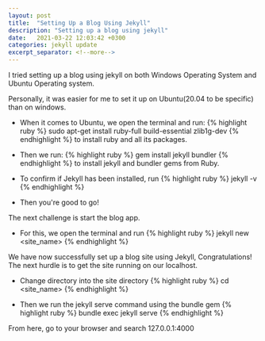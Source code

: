 ```yaml
---
layout: post
title:  "Setting Up a Blog Using Jekyll"
description: "Setting up a blog using jekyll"
date:   2021-03-22 12:03:42 +0300
categories: jekyll update
excerpt_separator: <!--more-->
---
```


I tried setting up a blog using jekyll on both Windows Operating System and Ubuntu Operating system. 
<!-- more -->

Personally, it was easier for me to set it up on Ubuntu(20.04 to be specific) than on windows.
* When it comes to Ubuntu, we open the terminal and run:
{% highlight ruby %}
sudo apt-get install ruby-full build-essential zlib1g-dev
{% endhighlight %}
to install ruby and all its packages.

* Then we run: 
{% highlight ruby %}
gem install jekyll bundler
{% endhighlight %}
to install jekyll and bundler gems from Ruby.

* To confirm if Jekyll has been installed, run
{% highlight ruby %}
jekyll -v
{% endhighlight %}

* Then you're good to go!

The next challenge is start the blog app.
* For this, we open the terminal and run
{% highlight ruby %}
jekyll new <site_name>
{% endhighlight %}

We have now successfully set up a blog site using Jekyll, Congratulations! The next hurdle is to get the site 
running on our localhost.

* Change directory into the site directory
{% highlight ruby %}
cd <site_name>
{% endhighlight %}

* Then we run the jekyll serve command using the bundle gem
{% highlight ruby %}
bundle exec jekyll serve
{% endhighlight %}

From here, go to your browser and search 127.0.0.1:4000